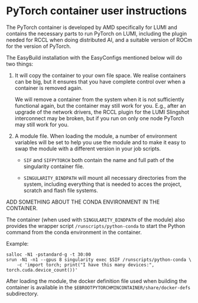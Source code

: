 # PyTorch container user instructions

The PyTorch container is developed by AMD specifically for LUMI and contains the
necessary parts to run PyTorch on LUMI, including the plugin needed for RCCL when
doing distributed AI, and a suitable version of ROCm for the version of PyTorch.

The EasyBuild installation with the EasyConfigs mentioned below will do two things:

1.  It will copy the container to your own file space. We realise containers can be
    big, but it ensures that you have complete control over when a container is
    removed again.
    
    We will remove a container from the system when it is not sufficiently functional
    again, but the container may still work for you. E.g., after an upgrade of the 
    network drivers, the RCCL plugin for the LUMI Slingshot interconnect may be broken,
    but if you run on only one node PyTorch may still work for you.

2.  A module file. When loading the module, a number of environment variables will
    be set to help you use the module and to make it easy to swap the module with a
    different version in your job scripts.
    
    -   `SIF` and `SIFPYTORCH` both contain the name and full path of the singularity
        container file.
        
    -   `SINGULARITY_BINDPATH` will mount all necessary directories from the system,
        including everything that is needed to acces the project, scratch and flash
        file systems.
        
ADD SOMETHING ABOUT THE CONDA ENVIRONMENT IN THE CONTAINER.

The container (when used with `SINGULARITY_BINDPATH` of the module) also provides
the wrapper script `/runscripts/python-conda` to start the Python command from the
conda environment in the container.

Example:

```
salloc -N1 -pstandard-g -t 30:00
srun -N1 -n1 --gpus 8 singularity exec $SIF /runscripts/python-conda \
    -c 'import torch; print("I have this many devices:", torch.cuda.device_count())'
```

After loading the module, the docker definition file used when building the container
is available in the `$EBROOTPYTORCHMINCONTAINER/share/docker-defs` subdirectory.
